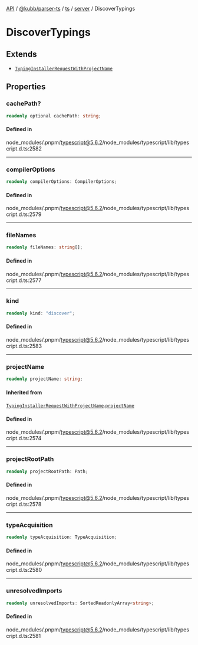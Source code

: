 [API](../../../../../../../packages.md) / [@kubb/parser-ts](../../../../../index.md) / [ts](../../../index.md) / [server](../index.md) / DiscoverTypings

# DiscoverTypings

## Extends

- [`TypingInstallerRequestWithProjectName`](TypingInstallerRequestWithProjectName.md)

## Properties

### cachePath?

```ts
readonly optional cachePath: string;
```

#### Defined in

node\_modules/.pnpm/typescript@5.6.2/node\_modules/typescript/lib/typescript.d.ts:2582

***

### compilerOptions

```ts
readonly compilerOptions: CompilerOptions;
```

#### Defined in

node\_modules/.pnpm/typescript@5.6.2/node\_modules/typescript/lib/typescript.d.ts:2579

***

### fileNames

```ts
readonly fileNames: string[];
```

#### Defined in

node\_modules/.pnpm/typescript@5.6.2/node\_modules/typescript/lib/typescript.d.ts:2577

***

### kind

```ts
readonly kind: "discover";
```

#### Defined in

node\_modules/.pnpm/typescript@5.6.2/node\_modules/typescript/lib/typescript.d.ts:2583

***

### projectName

```ts
readonly projectName: string;
```

#### Inherited from

[`TypingInstallerRequestWithProjectName`](TypingInstallerRequestWithProjectName.md).[`projectName`](TypingInstallerRequestWithProjectName.md#projectname)

#### Defined in

node\_modules/.pnpm/typescript@5.6.2/node\_modules/typescript/lib/typescript.d.ts:2574

***

### projectRootPath

```ts
readonly projectRootPath: Path;
```

#### Defined in

node\_modules/.pnpm/typescript@5.6.2/node\_modules/typescript/lib/typescript.d.ts:2578

***

### typeAcquisition

```ts
readonly typeAcquisition: TypeAcquisition;
```

#### Defined in

node\_modules/.pnpm/typescript@5.6.2/node\_modules/typescript/lib/typescript.d.ts:2580

***

### unresolvedImports

```ts
readonly unresolvedImports: SortedReadonlyArray<string>;
```

#### Defined in

node\_modules/.pnpm/typescript@5.6.2/node\_modules/typescript/lib/typescript.d.ts:2581
